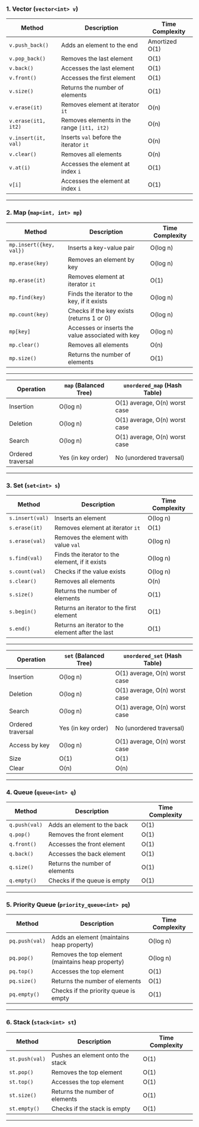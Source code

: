 ### 1. **Vector (`vector<int> v`)**

| Method              | Description                                | Time Complexity |
| ------------------- | ------------------------------------------ | --------------- |
| `v.push_back()`     | Adds an element to the end                 | Amortized O(1)  |
| `v.pop_back()`      | Removes the last element                   | O(1)            |
| `v.back()`          | Accesses the last element                  | O(1)            |
| `v.front()`         | Accesses the first element                 | O(1)            |
| `v.size()`          | Returns the number of elements             | O(1)            |
| `v.erase(it)`       | Removes element at iterator `it`           | O(n)            |
| `v.erase(it1, it2)` | Removes elements in the range `[it1, it2)` | O(n)            |
| `v.insert(it, val)` | Inserts `val` before the iterator `it`     | O(n)            |
| `v.clear()`         | Removes all elements                       | O(n)            |
| `v.at(i)`           | Accesses the element at index `i`          | O(1)            |
| `v[i]`              | Accesses the element at index `i`          | O(1)            |

---

### 2. **Map (`map<int, int> mp`)**

| Method                  | Description                                       | Time Complexity |
| ----------------------- | ------------------------------------------------- | --------------- |
| `mp.insert({key, val})` | Inserts a key-value pair                          | O(log n)        |
| `mp.erase(key)`         | Removes an element by key                         | O(log n)        |
| `mp.erase(it)`          | Removes element at iterator `it`                  | O(1)            |
| `mp.find(key)`          | Finds the iterator to the key, if it exists       | O(log n)        |
| `mp.count(key)`         | Checks if the key exists (returns 1 or 0)         | O(log n)        |
| `mp[key]`               | Accesses or inserts the value associated with key | O(log n)        |
| `mp.clear()`            | Removes all elements                              | O(n)            |
| `mp.size()`             | Returns the number of elements                    | O(1)            |

---

| Operation         | `map` (Balanced Tree) | `unordered_map` (Hash Table)  |
| ----------------- | --------------------- | ----------------------------- |
| Insertion         | O(log n)              | O(1) average, O(n) worst case |
| Deletion          | O(log n)              | O(1) average, O(n) worst case |
| Search            | O(log n)              | O(1) average, O(n) worst case |
| Ordered traversal | Yes (in key order)    | No (unordered traversal)      |

---

### 3. **Set (`set<int> s`)**

| Method          | Description                                       | Time Complexity |
| --------------- | ------------------------------------------------- | --------------- |
| `s.insert(val)` | Inserts an element                                | O(log n)        |
| `s.erase(it)`   | Removes element at iterator `it`                  | O(1)            |
| `s.erase(val)`  | Removes the element with value `val`              | O(log n)        |
| `s.find(val)`   | Finds the iterator to the element, if it exists   | O(log n)        |
| `s.count(val)`  | Checks if the value exists                        | O(log n)        |
| `s.clear()`     | Removes all elements                              | O(n)            |
| `s.size()`      | Returns the number of elements                    | O(1)            |
| `s.begin()`     | Returns an iterator to the first element          | O(1)            |
| `s.end()`       | Returns an iterator to the element after the last | O(1)            |

---

| Operation         | `set` (Balanced Tree) | `unordered_set` (Hash Table)  |
| ----------------- | --------------------- | ----------------------------- |
| Insertion         | O(log n)              | O(1) average, O(n) worst case |
| Deletion          | O(log n)              | O(1) average, O(n) worst case |
| Search            | O(log n)              | O(1) average, O(n) worst case |
| Ordered traversal | Yes (in key order)    | No (unordered traversal)      |
| Access by key     | O(log n)              | O(1) average, O(n) worst case |
| Size              | O(1)                  | O(1)                          |
| Clear             | O(n)                  | O(n)                          |

---

### 4. **Queue (`queue<int> q`)**

| Method        | Description                    | Time Complexity |
| ------------- | ------------------------------ | --------------- |
| `q.push(val)` | Adds an element to the back    | O(1)            |
| `q.pop()`     | Removes the front element      | O(1)            |
| `q.front()`   | Accesses the front element     | O(1)            |
| `q.back()`    | Accesses the back element      | O(1)            |
| `q.size()`    | Returns the number of elements | O(1)            |
| `q.empty()`   | Checks if the queue is empty   | O(1)            |

---

### 5. **Priority Queue (`priority_queue<int> pq`)**

| Method         | Description                                       | Time Complexity |
| -------------- | ------------------------------------------------- | --------------- |
| `pq.push(val)` | Adds an element (maintains heap property)         | O(log n)        |
| `pq.pop()`     | Removes the top element (maintains heap property) | O(log n)        |
| `pq.top()`     | Accesses the top element                          | O(1)            |
| `pq.size()`    | Returns the number of elements                    | O(1)            |
| `pq.empty()`   | Checks if the priority queue is empty             | O(1)            |

---

### 6. **Stack (`stack<int> st`)**

| Method         | Description                      | Time Complexity |
| -------------- | -------------------------------- | --------------- |
| `st.push(val)` | Pushes an element onto the stack | O(1)            |
| `st.pop()`     | Removes the top element          | O(1)            |
| `st.top()`     | Accesses the top element         | O(1)            |
| `st.size()`    | Returns the number of elements   | O(1)            |
| `st.empty()`   | Checks if the stack is empty     | O(1)            |

---
